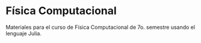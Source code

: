 # Física Computacional

Materiales para el curso de Física Computacional de 7o. semestre usando el lenguaje Julia.